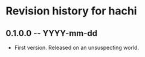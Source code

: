 # Revision history for hachi

## 0.1.0.0  -- YYYY-mm-dd

* First version. Released on an unsuspecting world.
